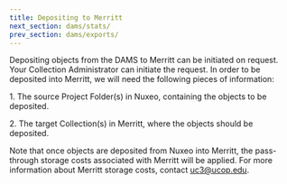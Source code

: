 ```yaml
---
title: Depositing to Merritt
next_section: dams/stats/
prev_section: dams/exports/
---
```


Depositing objects from the DAMS to Merritt can be initiated on request.  Your Collection Administrator can initiate the request.  In order to be deposited into Merritt, we will need the following pieces of information:

<p>1. The source Project Folder(s) in Nuxeo, containing the objects to be deposited.</p>

<p>2. The target Collection(s) in Merritt, where the objects should be deposited.</p>  

Note that once objects are deposited from Nuxeo into Merritt, the pass-through storage costs associated with Merritt will be applied.  For more information about Merritt storage costs, contact <a href="mailto:uc3@ucop.edu">uc3@ucop.edu</a>.

